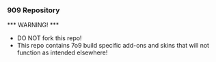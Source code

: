 ### 909 Repository

***  WARNING!  ***<br>
  
- DO NOT fork this repo!<br>
- This repo contains 7o9 build specific add-ons and skins that will not function as intended elsewhere!<br>



